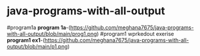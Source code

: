 # java-programs-with-all-output
#program1a
**program 1a**-(https://github.com/meghana7675/java-programs-with-all-output/blob/main/prog1.png)
#program1 wprkedout exerise
**program1 ex1**-(https://github.com/meghana7675/java-programs-with-all-output/blob/main/p1.png)
